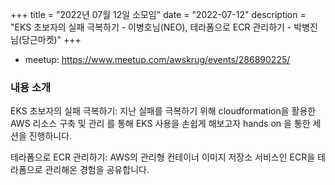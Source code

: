 +++
title = "2022년 07월 12일 소모임"
date = "2022-07-12"
description = "EKS 초보자의 실패 극복하기 - 이병호님(NEO), 테라폼으로 ECR 관리하기 - 박병진님(당근마켓)"
+++

<div style="text-align:center">
</div>

- meetup: https://www.meetup.com/awskrug/events/286890225/

### 내용 소개
EKS 초보자의 실패 극복하기: 지난 실패를 극복하기 위해 cloudformation을 활용한 AWS 리소스 구축 및 관리 를 통해 EKS 사용을 손쉽게 해보고자 hands on 을 통한 세션을 진행하니다.

테라폼으로 ECR 관리하기: AWS의 관리형 컨테이너 이미지 저장소 서비스인 ECR을 테라폼으로 관리해온 경험을 공유합니다.
